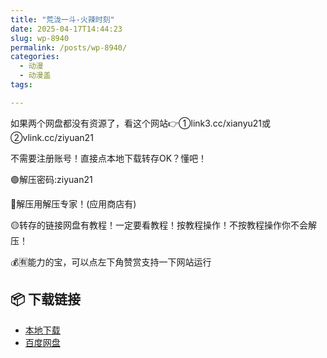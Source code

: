 ```yaml
---
title: "荒泷一斗-火辣时刻"
date: 2025-04-17T14:44:23
slug: wp-8940
permalink: /posts/wp-8940/
categories:
  - 动漫
  - 动漫盖
tags:

---
```


如果两个网盘都没有资源了，看这个网站👉①link3.cc/xianyu21或②vlink.cc/ziyuan21

不需要注册账号！直接点本地下载转存OK？懂吧！

🟢解压密码:ziyuan21

🔵解压用解压专家！(应用商店有)

🟡转存的链接网盘有教程！一定要看教程！按教程操作！不按教程操作你不会解压！

💰🈶能力的宝，可以点左下角赞赏支持一下网站运行

## 📦 下载链接
- [本地下载](https://blziyuan21.com/pay-download/8940?key=4b6eb04c8b&down_id=0)
- [百度网盘](https://blziyuan21.com/pay-download/8940?key=4b6eb04c8b&down_id=1)

